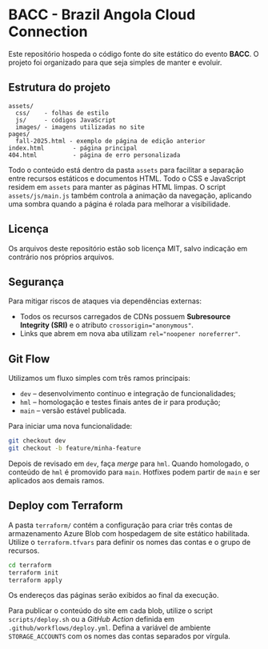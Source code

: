# BACC - Brazil Angola Cloud Connection

Este repositório hospeda o código fonte do site estático do evento **BACC**. O projeto foi organizado para que seja simples de manter e evoluir.

## Estrutura do projeto

```
assets/
  css/    - folhas de estilo
  js/     - códigos JavaScript
  images/ - imagens utilizadas no site
pages/
  fall-2025.html - exemplo de página de edição anterior
index.html        - página principal
404.html          - página de erro personalizada
```

Todo o conteúdo está dentro da pasta `assets` para facilitar a separação entre recursos estáticos e documentos HTML.
Todo o CSS e JavaScript residem em `assets` para manter as páginas HTML limpas.
O script `assets/js/main.js` também controla a animação da navegação, aplicando
uma sombra quando a página é rolada para melhorar a visibilidade.

## Licença

Os arquivos deste repositório estão sob licença MIT, salvo indicação em contrário nos próprios arquivos.

## Segurança

Para mitigar riscos de ataques via dependências externas:

- Todos os recursos carregados de CDNs possuem **Subresource Integrity (SRI)** e o atributo `crossorigin="anonymous"`.
- Links que abrem em nova aba utilizam `rel="noopener noreferrer"`.

## Git Flow

Utilizamos um fluxo simples com três ramos principais:

- `dev` &ndash; desenvolvimento contínuo e integração de funcionalidades;
- `hml` &ndash; homologação e testes finais antes de ir para produção;
- `main` &ndash; versão estável publicada.

Para iniciar uma nova funcionalidade:

```bash
git checkout dev
git checkout -b feature/minha-feature
```

Depois de revisado em `dev`, faça *merge* para `hml`. Quando homologado, o conteúdo de `hml` é promovido para `main`. Hotfixes podem partir de `main` e ser aplicados aos demais ramos.

## Deploy com Terraform

A pasta `terraform/` contém a configuração para criar três contas de armazenamento Azure Blob com hospedagem de site estático habilitada. Utilize o `terraform.tfvars` para definir os nomes das contas e o grupo de recursos.

```bash
cd terraform
terraform init
terraform apply
```

Os endereços das páginas serão exibidos ao final da execução.

Para publicar o conteúdo do site em cada blob, utilize o script `scripts/deploy.sh` ou a *GitHub Action* definida em `.github/workflows/deploy.yml`. Defina a variável de ambiente `STORAGE_ACCOUNTS` com os nomes das contas separados por vírgula.
